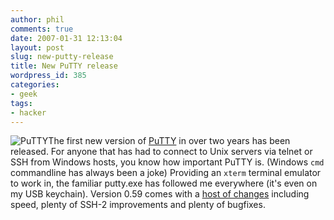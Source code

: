 ```yaml
---
author: phil
comments: true
date: 2007-01-31 12:13:04
layout: post
slug: new-putty-release
title: New PuTTY release
wordpress_id: 385
categories:
- geek
tags:
- hacker
---
```


![PuTTY](http://fak3r.com/wp-content/uploads/2007/01/putty-icon.gif)The first new version of [PuTTY](http://www.chiark.greenend.org.uk/~sgtatham/putty/) in over two years has been released.  For anyone that has had to connect to Unix servers via telnet or SSH from Windows hosts, you know how important PuTTY is. (Windows `cmd` commandline has always been a joke) Providing an `xterm` terminal emulator to work in, the familiar putty.exe has followed me everywhere (it's even on my USB keychain).  Version 0.59 comes with a [host of changes](http://www.chiark.greenend.org.uk/~sgtatham/putty/changes.html) including speed, plenty of SSH-2 improvements and plenty of bugfixes.
